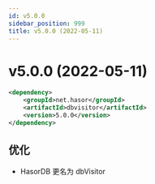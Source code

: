 ```yaml
---
id: v5.0.0
sidebar_position: 999
title: v5.0.0 (2022-05-11)
---
```


# v5.0.0 (2022-05-11)

```xml
<dependency>
    <groupId>net.hasor</groupId>
    <artifactId>dbvisitor</artifactId>
    <version>5.0.0</version>
</dependency>
```

## 优化
- HasorDB 更名为 dbVisitor
